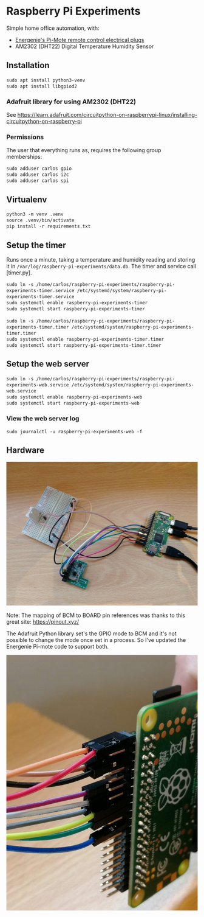 # Raspberry Pi Experiments

Simple home office automation, with:

- [Energenie's Pi-Mote remote control electrical plugs](https://energenie4u.co.uk/catalogue/product/ENER002-2PI)
- AM2302 (DHT22) Digital Temperature Humidity Sensor

## Installation

```
sudo apt install python3-venv
sudo apt install libgpiod2
```

### Adafruit library for using AM2302 (DHT22)

See https://learn.adafruit.com/circuitpython-on-raspberrypi-linux/installing-circuitpython-on-raspberry-pi

### Permissions

The user that everything runs as, requires the following group memberships:

```
sudo adduser carlos gpio
sudo adduser carlos i2c
sudo adduser carlos spi
```

## Virtualenv

```
python3 -m venv .venv
source .venv/bin/activate
pip install -r requirements.txt
```

## Setup the timer

Runs once a minute, taking a temperature and humidity reading and storing it in `/var/log/raspberry-pi-experiments/data.db`. The timer and service call [timer.py].

```
sudo ln -s /home/carlos/raspberry-pi-experiments/raspberry-pi-experiments-timer.service /etc/systemd/system/raspberry-pi-experiments-timer.service
sudo systemctl enable raspberry-pi-experiments-timer
sudo systemctl start raspberry-pi-experiments-timer

sudo ln -s /home/carlos/raspberry-pi-experiments/raspberry-pi-experiments-timer.timer /etc/systemd/system/raspberry-pi-experiments-timer.timer
sudo systemctl enable raspberry-pi-experiments-timer.timer
sudo systemctl start raspberry-pi-experiments-timer.timer
```

## Setup the web server

```
sudo ln -s /home/carlos/raspberry-pi-experiments/raspberry-pi-experiments-web.service /etc/systemd/system/raspberry-pi-experiments-web.service
sudo systemctl enable raspberry-pi-experiments-web
sudo systemctl start raspberry-pi-experiments-web
```

### View the web server log

```
sudo journalctl -u raspberry-pi-experiments-web -f
```

## Hardware

![Raspberry Pi, DHT22, Pi-mote](docs/components.jpg)

Note: The mapping of BCM to BOARD pin references was thanks to this great site: https://pinout.xyz/

The Adafruit Python library set's the GPIO mode to BCM and it's not possible to change the mode once set in a process. So I've updated the Energenie Pi-mote code to support both.

![GPIO](docs/gpio.jpg)
